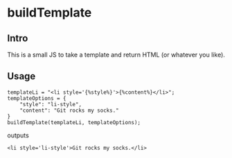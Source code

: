 buildTemplate
=============

Intro
-----

This is a small JS to take a template and return HTML (or whatever you like).

Usage
-----

	templateLi = "<li style='{%style%}'>{%content%}</li>";
	templateOptions = {
		"style": "li-style",
		"content": "Git rocks my socks."
	}
	buildTemplate(templateLi, templateOptions);

outputs

	<li style='li-style'>Git rocks my socks.</li>